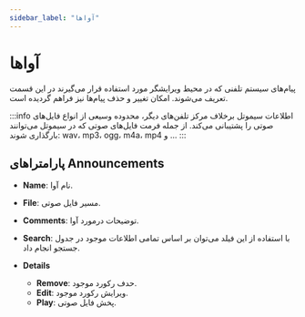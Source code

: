 ```yaml
---
sidebar_label: "آواها"
---
```

<head>
  <title>آواها | مستندات سیموتل</title>
</head>

# آوا‌ها


پیام‌‌های سیستم تلفنی که در محیط ویرایشگر مورد استفاده قرار می‌‌گیرند در این قسمت تعریف می‌‌شوند. امکان تغییر و حذف پیام‌‌ها نیز فراهم گردیده است.

:::info اطلاعات
سیموتل برخلاف مرکز تلفن‌‌های دیگر، محدوده وسیعی از انواع فایل‌‌های صوتی را پشتیبانی می‌‌کند. از جمله فرمت فایل‌‌های صوتی که در سیموتل می‌‌توانند بارگذاری شوند: wav، mp3، ogg، m4a، mp4 و ...
:::

## پارامتراهای Announcements

- **Name**: نام آوا.

- **File**: مسیر فایل صوتی.

- **Comments**: توضیحات درمورد آوا.

- **Search**: با استفاده از این فیلد می‌توان بر اساس تمامی اطلاعات موجود در جدول جستجو انجام داد.

- **Details**
	- **Remove**: حدف رکورد موجود.
	- **Edit**: ویرایش رکورد موجود.
	- **Play**: پخش فایل صوتی‌.